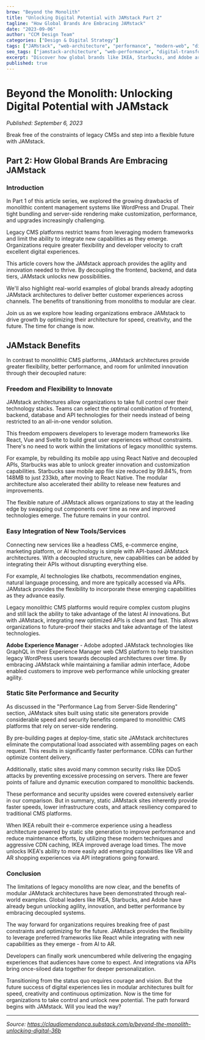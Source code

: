 ```yaml
---
brow: "Beyond the Monolith"
title: "Unlocking Digital Potential with JAMstack Part 2"
tagline: "How Global Brands Are Embracing JAMstack"
date: "2023-09-06"
author: "CCM Design Team"
categories: ["Design & Digital Strategy"]
tags: ["JAMstack", "web-architecture", "performance", "modern-web", "digital-transformation"]
seo_tags: ["jamstack-architecture", "web-performance", "digital-transformation", "modern-web-development", "headless-cms", "static-site-generation", "web-optimization", "developer-experience", "frontend-architecture", "scalable-websites"]
excerpt: "Discover how global brands like IKEA, Starbucks, and Adobe are leveraging JAMstack to achieve 99.84% file size reductions and unlock unlimited innovation through decoupled architectures."
published: true
---
```


# Beyond the Monolith: Unlocking Digital Potential with JAMstack

*Published: September 6, 2023*

Break free of the constraints of legacy CMSs and step into a flexible future with JAMstack.

## Part 2: How Global Brands Are Embracing JAMstack

### Introduction

In Part 1 of this article series, we explored the growing drawbacks of monolithic content management systems like WordPress and Drupal. Their tight bundling and server-side rendering make customization, performance, and upgrades increasingly challenging.

Legacy CMS platforms restrict teams from leveraging modern frameworks and limit the ability to integrate new capabilities as they emerge. Organizations require greater flexibility and developer velocity to craft excellent digital experiences.

This article covers how the JAMstack approach provides the agility and innovation needed to thrive. By decoupling the frontend, backend, and data tiers, JAMstack unlocks new possibilities.

We'll also highlight real-world examples of global brands already adopting JAMstack architectures to deliver better customer experiences across channels. The benefits of transitioning from monoliths to modular are clear.

Join us as we explore how leading organizations embrace JAMstack to drive growth by optimizing their architecture for speed, creativity, and the future. The time for change is now.

## JAMstack Benefits

In contrast to monolithic CMS platforms, JAMstack architectures provide greater flexibility, better performance, and room for unlimited innovation through their decoupled nature:

### Freedom and Flexibility to Innovate

JAMstack architectures allow organizations to take full control over their technology stacks. Teams can select the optimal combination of frontend, backend, database and API technologies for their needs instead of being restricted to an all-in-one vendor solution.

This freedom empowers developers to leverage modern frameworks like React, Vue and Svelte to build great user experiences without constraints. There's no need to work within the limitations of legacy monolithic systems.

For example, by rebuilding its mobile app using React Native and decoupled APIs, Starbucks was able to unlock greater innovation and customization capabilities. Starbucks saw mobile app file size reduced by 99.84%, from 148MB to just 233kb, after moving to React Native. The modular architecture also accelerated their ability to release new features and improvements.

The flexible nature of JAMstack allows organizations to stay at the leading edge by swapping out components over time as new and improved technologies emerge. The future remains in your control.

### Easy Integration of New Tools/Services

Connecting new services like a headless CMS, e-commerce engine, marketing platform, or AI technology is simple with API-based JAMstack architectures. With a decoupled structure, new capabilities can be added by integrating their APIs without disrupting everything else.

For example, AI technologies like chatbots, recommendation engines, natural language processing, and more are typically accessed via APIs. JAMstack provides the flexibility to incorporate these emerging capabilities as they advance easily.

Legacy monolithic CMS platforms would require complex custom plugins and still lack the ability to take advantage of the latest AI innovations. But with JAMstack, integrating new optimized APIs is clean and fast. This allows organizations to future-proof their stacks and take advantage of the latest technologies.

**Adobe Experience Manager** - Adobe adopted JAMstack technologies like GraphQL in their Experience Manager web CMS platform to help transition legacy WordPress users towards decoupled architectures over time. By embracing JAMstack while maintaining a familiar admin interface, Adobe enabled customers to improve web performance while unlocking greater agility.

### Static Site Performance and Security

As discussed in the "Performance Lag from Server-Side Rendering" section, JAMstack sites built using static site generators provide considerable speed and security benefits compared to monolithic CMS platforms that rely on server-side rendering.

By pre-building pages at deploy-time, static site JAMstack architectures eliminate the computational load associated with assembling pages on each request. This results in significantly faster performance. CDNs can further optimize content delivery.

Additionally, static sites avoid many common security risks like DDoS attacks by preventing excessive processing on servers. There are fewer points of failure and dynamic execution compared to monolithic backends.

These performance and security upsides were covered extensively earlier in our comparison. But in summary, static JAMstack sites inherently provide faster speeds, lower infrastructure costs, and attack resiliency compared to traditional CMS platforms.

When IKEA rebuilt their e-commerce experience using a headless architecture powered by static site generation to improve performance and reduce maintenance efforts, by utilizing these modern techniques and aggressive CDN caching, IKEA improved average load times. The move unlocks IKEA's ability to more easily add emerging capabilities like VR and AR shopping experiences via API integrations going forward.

### Conclusion

The limitations of legacy monoliths are now clear, and the benefits of modular JAMstack architectures have been demonstrated through real-world examples. Global leaders like IKEA, Starbucks, and Adobe have already begun unlocking agility, innovation, and better performance by embracing decoupled systems.

The way forward for organizations requires breaking free of past constraints and optimizing for the future. JAMstack provides the flexibility to leverage preferred frameworks like React while integrating with new capabilities as they emerge - from AI to AR.

Developers can finally work unencumbered while delivering the engaging experiences that audiences have come to expect. And integrations via APIs bring once-siloed data together for deeper personalization.

Transitioning from the status quo requires courage and vision. But the future success of digital experiences lies in modular architectures built for speed, creativity and continuous optimization. Now is the time for organizations to take control and unlock new potential. The path forward begins with JAMstack. Will you lead the way?

---

*Source: https://claudiomendonca.substack.com/p/beyond-the-monolith-unlocking-digital-36b*